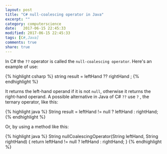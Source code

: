 ```yaml
--- 
layout: post
title: "C# null-coalescing operator in Java"
excerpt: ""
category: computerscience
date:   2017-06-15 22:45:33
modified: 2017-06-15 22:45:33
tags: [C#,Java]
comments: true
share: true
---
```

In C# the `??` operator is called the `null-coalescing operator`. 
Here's an example of use:

{% highlight csharp %}
string result = leftHand ?? rightHand ;
{% endhighlight %}

It returns the left-hand operand if it is not `null`, otherwise it returns the right-hand operand.
A possible alternative in Java of C# `??` use `?` , the ternary operator, like this:

{% highlight java %}
String result = leftHand != null ? leftHand : rightHand; 
{% endhighlight %}

Or, by using a method like this:

{% highlight java %}
String nullCoalescingOperator(String leftHand, String rightHand) {
    return leftHand != null ? leftHand : rightHand;
}
{% endhighlight %}